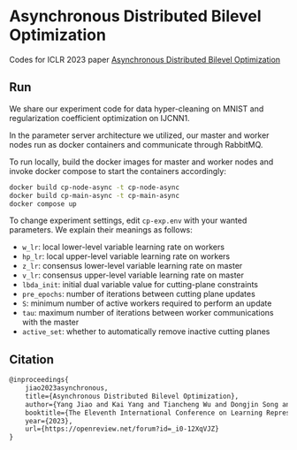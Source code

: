 # Asynchronous Distributed Bilevel Optimization

Codes for ICLR 2023 paper [Asynchronous Distributed Bilevel Optimization](https://arxiv.org/pdf/2212.10048.pdf)

## Run

We share our experiment code for data hyper-cleaning on MNIST and regularization coefficient optimization on IJCNN1. 

In the parameter server architecture we utilized, our master and worker nodes run as docker containers and communicate through RabbitMQ. 

To run locally, build the docker images for master and worker nodes and invoke docker compose to start the containers accordingly:

```bash
docker build cp-node-async -t cp-node-async
docker build cp-main-async -t cp-main-async
docker compose up
```

To change experiment settings, edit `cp-exp.env` with your wanted parameters. We explain their meanings as follows:

- `w_lr`: local lower-level variable learning rate on workers
- `hp_lr`: local upper-level variable learning rate on workers
- `z_lr`: consensus lower-level variable learning rate on master
- `v_lr`: consensus upper-level variable learning rate on master
- `lbda_init`: initial dual variable value for cutting-plane constraints
- `pre_epochs`: number of iterations between cutting plane updates
- `S`: minimum number of active workers required to perform an update
- `tau`: maximum number of iterations between worker communications with the master
- `active_set`: whether to automatically remove inactive cutting planes

## Citation

```tex
@inproceedings{
    jiao2023asynchronous,
    title={Asynchronous Distributed Bilevel Optimization},
    author={Yang Jiao and Kai Yang and Tiancheng Wu and Dongjin Song and Chengtao Jian},
    booktitle={The Eleventh International Conference on Learning Representations },
    year={2023},
    url={https://openreview.net/forum?id=_i0-12XqVJZ}
}
```
